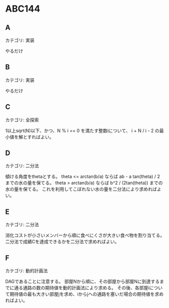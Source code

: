 # ABC144

## A
カテゴリ: 実装

やるだけ

## B
カテゴリ: 実装

やるだけ

## C
カテゴリ: 全探索

1以上sqrt(N)以下、かつ、N % i == 0 を満たす整数iについて、 i + N / i - 2 の最小値を解とすればよい。

## D
カテゴリ: 二分法

傾ける角度をthetaとする。
theta <= arctan(b/a) ならば ab - a tan(theta) / 2 までの水の量を保てる。
theta > arctan(b/a) ならば b^2 / (2tan(theta)) までの水の量を保てる。
これを利用してこぼれない水の量を二分法により求めればよい。

## E
カテゴリ: 二分法

消化コストが小さいメンバーから順に食べにくさが大きい食べ物を割り当てる。
二分法で成績Cを達成できるかを二分法で求めればよい。

## F
カテゴリ: 動的計画法

DAGであることに注意する。
部屋Nから順に、その部屋から部屋Nに到達するまでに通る通路の数の期待値を動的計画法により求める。
その後、各部屋iについて期待値の最も大きい部屋jを求め、iからjへの通路を塞いだ場合の期待値を求めればよい。
